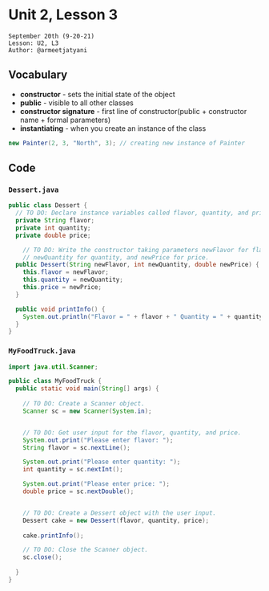 # **Unit 2, Lesson 3**
`September 20th (9-20-21)`<br>
`Lesson: U2, L3`<br>
`Author: @armeetjatyani`
## **Vocabulary**
- **constructor** - sets the initial state of the object
- **public** - visible to all other classes
- **constructor signature** - first line of constructor(public + constructor name + formal parameters)
- **instantiating** - when you create an instance of the class 
```java
new Painter(2, 3, "North", 3); // creating new instance of Painter
```

## **Code**
### `Dessert.java`
```java
public class Dessert {
  // TO DO: Declare instance variables called flavor, quantity, and price.
  private String flavor;
  private int quantity;
  private double price;

  	// TO DO: Write the constructor taking parameters newFlavor for flavor
    // newQuantity for quantity, and newPrice for price.
  public Dessert(String newFlavor, int newQuantity, double newPrice) {
    this.flavor = newFlavor;
    this.quantity = newQuantity;
    this.price = newPrice;
  }

  public void printInfo() {
    System.out.println("Flavor = " + flavor + " Quantity = " + quantity + " Price = " + price);
  }  
}
```

### `MyFoodTruck.java`
```java
import java.util.Scanner;

public class MyFoodTruck {
  public static void main(String[] args) {
    
    // TO DO: Create a Scanner object.
    Scanner sc = new Scanner(System.in);


    // TO DO: Get user input for the flavor, quantity, and price.
    System.out.print("Please enter flavor: ");
    String flavor = sc.nextLine();

    System.out.print("Please enter quantity: ");
    int quantity = sc.nextInt();

    System.out.print("Please enter price: ");
    double price = sc.nextDouble();


    // TO DO: Create a Dessert object with the user input.
    Dessert cake = new Dessert(flavor, quantity, price);
    
    cake.printInfo();

    // TO DO: Close the Scanner object.
    sc.close();
    
  }
}
```
